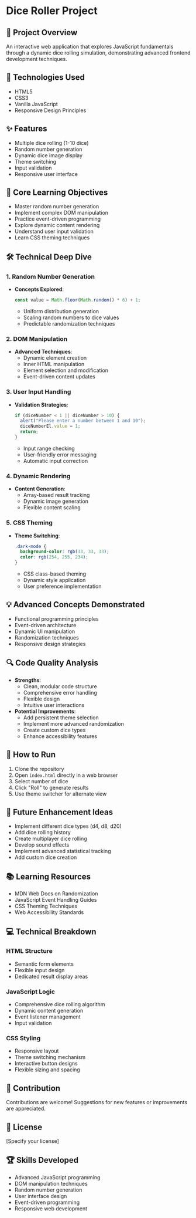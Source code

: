 # Dice Roller Project

## 🎲 Project Overview
An interactive web application that explores JavaScript fundamentals through a dynamic dice rolling simulation, demonstrating advanced frontend development techniques.

## 🚀 Technologies Used
- HTML5
- CSS3
- Vanilla JavaScript
- Responsive Design Principles

## ✨ Features
- Multiple dice rolling (1-10 dice)
- Random number generation
- Dynamic dice image display
- Theme switching
- Input validation
- Responsive user interface

## 🧠 Core Learning Objectives
- Master random number generation
- Implement complex DOM manipulation
- Practice event-driven programming
- Explore dynamic content rendering
- Understand user input validation
- Learn CSS theming techniques

## 🛠 Technical Deep Dive

### 1. Random Number Generation
- **Concepts Explored**:
  ```javascript
  const value = Math.floor(Math.random() * 6) + 1;
  ```
  - Uniform distribution generation
  - Scaling random numbers to dice values
  - Predictable randomization techniques

### 2. DOM Manipulation
- **Advanced Techniques**:
  - Dynamic element creation
  - Inner HTML manipulation
  - Element selection and modification
  - Event-driven content updates

### 3. User Input Handling
- **Validation Strategies**:
  ```javascript
  if (diceNumber < 1 || diceNumber > 10) {
    alert("Please enter a number between 1 and 10");
    diceNumberEl.value = 1;
    return;
  }
  ```
  - Input range checking
  - User-friendly error messaging
  - Automatic input correction

### 4. Dynamic Rendering
- **Content Generation**:
  - Array-based result tracking
  - Dynamic image generation
  - Flexible content scaling

### 5. CSS Theming
- **Theme Switching**:
  ```css
  .dark-mode {
    background-color: rgb(33, 33, 33);
    color: rgb(254, 255, 234);
  }
  ```
  - CSS class-based theming
  - Dynamic style application
  - User preference implementation

## 💡 Advanced Concepts Demonstrated
- Functional programming principles
- Event-driven architecture
- Dynamic UI manipulation
- Randomization techniques
- Responsive design strategies

## 🔍 Code Quality Analysis
- **Strengths**:
  - Clean, modular code structure
  - Comprehensive error handling
  - Flexible design
  - Intuitive user interactions
- **Potential Improvements**:
  - Add persistent theme selection
  - Implement more advanced randomization
  - Create custom dice types
  - Enhance accessibility features

## 🚦 How to Run
1. Clone the repository
2. Open `index.html` directly in a web browser
3. Select number of dice
4. Click "Roll" to generate results
5. Use theme switcher for alternate view

## 🔮 Future Enhancement Ideas
- Implement different dice types (d4, d8, d20)
- Add dice rolling history
- Create multiplayer dice rolling
- Develop sound effects
- Implement advanced statistical tracking
- Add custom dice creation

## 📚 Learning Resources
- MDN Web Docs on Randomization
- JavaScript Event Handling Guides
- CSS Theming Techniques
- Web Accessibility Standards

## 💻 Technical Breakdown

### HTML Structure
- Semantic form elements
- Flexible input design
- Dedicated result display areas

### JavaScript Logic
- Comprehensive dice rolling algorithm
- Dynamic content generation
- Event listener management
- Input validation

### CSS Styling
- Responsive layout
- Theme switching mechanism
- Interactive button designs
- Flexible sizing and spacing

## 🤝 Contribution
Contributions are welcome! Suggestions for new features or improvements are appreciated.

## 📝 License
[Specify your license]

## 🏆 Skills Developed
- Advanced JavaScript programming
- DOM manipulation techniques
- Random number generation
- User interface design
- Event-driven programming
- Responsive web development
